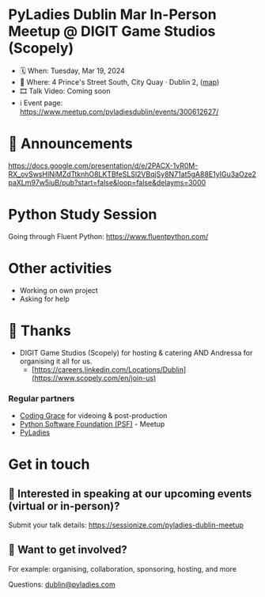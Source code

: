 # PyLadies Dublin Mar In-Person Meetup @ DIGIT Game Studios (Scopely)

* 🗓 When: Tuesday, Mar 19, 2024
* 📍 Where: 4 Prince's Street South, City Quay · Dublin 2, ([map](https://maps.app.goo.gl/Aq33NZ9nP5VVk64g8))
* 🎞 Talk Video: Coming soon
* ℹ️ Event page: https://www.meetup.com/pyladiesdublin/events/300612627/

  
# 📢 Announcements
https://docs.google.com/presentation/d/e/2PACX-1vR0M-RX_ovSwsHlNjMZdTtknhO8LKTBfeSLSl2VBqjSy8N71at5gA88E1yIGu3aOze2paXLm97w5iuB/pub?start=false&loop=false&delayms=3000

# Python Study Session
Going through Fluent Python: https://www.fluentpython.com/

# Other activities
* Working on own project
* Asking for help
  
# 💟 Thanks 
* DIGIT Game Studios (Scopely) for hosting & catering AND Andressa for organising it all for us.
    * [https://careers.linkedin.com/Locations/Dublin](https://www.scopely.com/en/join-us)

### Regular partners
* [Coding Grace](https://codinggrace.com) for videoing & post-production
* [Python Software Foundation (PSF)](https://www.python.org/psf-landing/) - Meetup
* [PyLadies](https://pyladies.com/)

# Get in touch
## 🎤 Interested in speaking at our upcoming events (virtual or in-person)?
Submit your talk details: https://sessionize.com/pyladies-dublin-meetup

## 💖 Want to get involved?
For example: organising, collaboration, sponsoring, hosting, and more

Questions: dublin@pyladies.com

